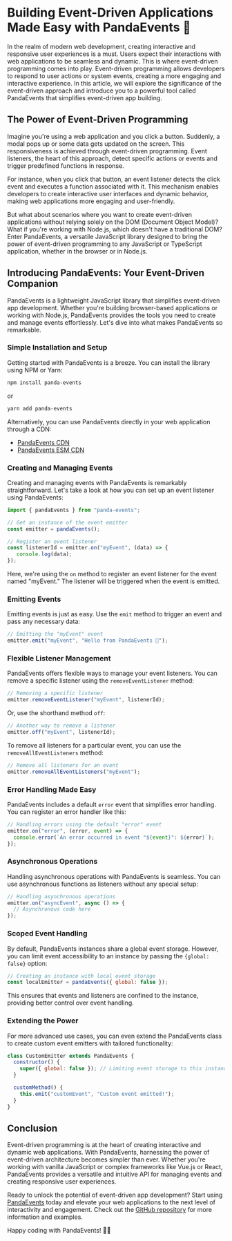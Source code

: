 # Building Event-Driven Applications Made Easy with PandaEvents 🐼

In the realm of modern web development, creating interactive and responsive user experiences is a must. Users expect their interactions with web applications to be seamless and dynamic. This is where event-driven programming comes into play. Event-driven programming allows developers to respond to user actions or system events, creating a more engaging and interactive experience. In this article, we will explore the significance of the event-driven approach and introduce you to a powerful tool called PandaEvents that simplifies event-driven app building.

## The Power of Event-Driven Programming

Imagine you're using a web application and you click a button. Suddenly, a modal pops up or some data gets updated on the screen. This responsiveness is achieved through event-driven programming. Event listeners, the heart of this approach, detect specific actions or events and trigger predefined functions in response.

For instance, when you click that button, an event listener detects the click event and executes a function associated with it. This mechanism enables developers to create interactive user interfaces and dynamic behavior, making web applications more engaging and user-friendly.

But what about scenarios where you want to create event-driven applications without relying solely on the DOM (Document Object Model)? What if you're working with Node.js, which doesn't have a traditional DOM? Enter PandaEvents, a versatile JavaScript library designed to bring the power of event-driven programming to any JavaScript or TypeScript application, whether in the browser or in Node.js.

## Introducing PandaEvents: Your Event-Driven Companion

PandaEvents is a lightweight JavaScript library that simplifies event-driven app development. Whether you're building browser-based applications or working with Node.js, PandaEvents provides the tools you need to create and manage events effortlessly. Let's dive into what makes PandaEvents so remarkable.

### Simple Installation and Setup

Getting started with PandaEvents is a breeze. You can install the library using NPM or Yarn:

```bash
npm install panda-events
```

or

```bash
yarn add panda-events
```

Alternatively, you can use PandaEvents directly in your web application through a CDN:

- [PandaEvents CDN](https://unpkg.com/panda-events@1.1.3/dist/plain/panda-events.min.js)
- [PandaEvents ESM CDN](https://unpkg.com/panda-events@1.1.3/dist/esm/panda-events.esm.min.js)

### Creating and Managing Events

Creating and managing events with PandaEvents is remarkably straightforward. Let's take a look at how you can set up an event listener using PandaEvents:

```javascript
import { pandaEvents } from "panda-events";

// Get an instance of the event emitter
const emitter = pandaEvents();

// Register an event listener
const listenerId = emitter.on("myEvent", (data) => {
   console.log(data);
});
```

Here, we're using the `on` method to register an event listener for the event named "myEvent." The listener will be triggered when the event is emitted.

### Emitting Events

Emitting events is just as easy. Use the `emit` method to trigger an event and pass any necessary data:

```javascript
// Emitting the "myEvent" event
emitter.emit("myEvent", "Hello from PandaEvents 🐼");
```

### Flexible Listener Management

PandaEvents offers flexible ways to manage your event listeners. You can remove a specific listener using the `removeEventListener` method:

```javascript
// Removing a specific listener
emitter.removeEventListener("myEvent", listenerId);
```

Or, use the shorthand method `off`:

```javascript
// Another way to remove a listener
emitter.off("myEvent", listenerId);
```

To remove all listeners for a particular event, you can use the `removeAllEventListeners` method:

```javascript
// Remove all listeners for an event
emitter.removeAllEventListeners("myEvent");
```

### Error Handling Made Easy

PandaEvents includes a default `error` event that simplifies error handling. You can register an error handler like this:

```javascript
// Handling errors using the default "error" event
emitter.on("error", (error, event) => {
  console.error(`An error occurred in event "${event}": ${error}`);
});
```

### Asynchronous Operations

Handling asynchronous operations with PandaEvents is seamless. You can use asynchronous functions as listeners without any special setup:

```javascript
// Handling asynchronous operations
emitter.on("asyncEvent", async () => {
  // Asynchronous code here
});
```

### Scoped Event Handling

By default, PandaEvents instances share a global event storage. However, you can limit event accessibility to an instance by passing the `{global: false}` option:

```javascript
// Creating an instance with local event storage
const localEmitter = pandaEvents({ global: false });
```

This ensures that events and listeners are confined to the instance, providing better control over event handling.

### Extending the Power

For more advanced use cases, you can even extend the PandaEvents class to create custom event emitters with tailored functionality:

```javascript
class CustomEmitter extends PandaEvents {
  constructor() {
    super({ global: false }); // Limiting event storage to this instance
  }

  customMethod() {
    this.emit("customEvent", "Custom event emitted!");
  }
}
```

## Conclusion

Event-driven programming is at the heart of creating interactive and dynamic web applications. With PandaEvents, harnessing the power of event-driven architecture becomes simpler than ever. Whether you're working with vanilla JavaScript or complex frameworks like Vue.js or React, PandaEvents provides a versatile and intuitive API for managing events and creating responsive user experiences.

Ready to unlock the potential of event-driven app development? Start using [PandaEvents](https://www.npmjs.com/package/panda-events) today and elevate your web applications to the next level of interactivity and engagement. Check out the [GitHub repository](https://github.com/Versa-Coder/panda-events) for more information and examples.

Happy coding with PandaEvents! 🐼🚀

